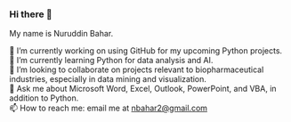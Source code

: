 ### Hi there 👋
My name is Nuruddin Bahar.

🔭 I’m currently working on using GitHub for my upcoming Python projects.  <br>
🌱 I’m currently learning Python for data analysis and AI.  
👯 I’m looking to collaborate on projects relevant to biopharmaceutical industries, especially in data mining and visualization.  
💬 Ask me about Microsoft Word, Excel, Outlook, PowerPoint, and VBA, in addition to Python.  
📫 How to reach me: email me at nbahar2@gmail.com  

<!--
**nbahar718/nbahar718** is a ✨ _special_ ✨ repository because its `README.md` (this file) appears on your GitHub profile.

Here are some ideas to get you started:

- 🔭 I’m currently working on ...
- 🌱 I’m currently learning ...
- 👯 I’m looking to collaborate on ...
- 🤔 I’m looking for help with ...
- 💬 Ask me about ...
- 📫 How to reach me: ...
- 😄 Pronouns: ...
- ⚡ Fun fact: ...
-->
